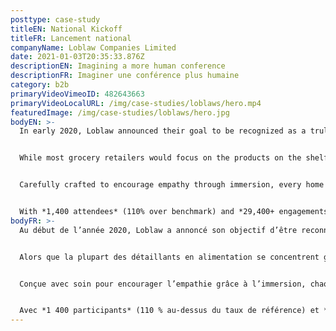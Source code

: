 ```yaml
---
posttype: case-study
titleEN: National Kickoff
titleFR: Lancement national
companyName: Loblaw Companies Limited
date: 2021-01-03T20:35:33.876Z
descriptionEN: Imagining a more human conference
descriptionFR: Imaginer une conférence plus humaine
category: b2b
primaryVideoVimeoID: 482643663
primaryVideoLocalURL: /img/case-studies/loblaws/hero.mp4
featuredImage: /img/case-studies/loblaws/hero.jpg
bodyEN: >-
  In early 2020, Loblaw announced their goal to be recognized as a truly customer-centric business, engaging Mosaic to launch this monumental shift at their National Kick Off – a biennial conference that unites store managers from coast to coast for 3 days of team building, leadership, innovation and company vision.


  While most grocery retailers would focus on the products on the shelf, we instead focused on the people who shop them, reimagining the conference from the ground up. In just 3 days, we built a quintessential small town and invited Loblaw employees to walk a day in their customers’ shoes, literally.


  Carefully crafted to encourage empathy through immersion, every home and experience was designed to represent real people—different family units, income levels, backgrounds and of course, different challenges.


  With *1,400 attendees* (110% over benchmark) and *29,400+ engagements* (163% over benchmark), our experience resonated. *Internal feedback was extremely positive with 96% rating* it a 4+ out of 5. In total, employees walked *880,000+ steps in someone else’s shoes.*
bodyFR: >-
  Au début de l’année 2020, Loblaw a annoncé son objectif d’être reconnue comme une entreprise véritablement centrée sur le client. Elle a engagé Mosaic à lancer ce grand changement lors de sa campagne nationale — une conférence biannuelle réunissant les gérants de magasin du Canada pour 3 jours de formation d’équipe, de leadership, d’innovation et de vision d’entreprise.


  Alors que la plupart des détaillants en alimentation se concentrent généralement sur les produits en rayon, nous nous sommes concentrés sur les personnes qui les achetaient, en réinventant la conférence à partir de zéro. En seulement 3 jours, nous avons construit une petite ville thématique et avons invité les employés de Loblaw à se mettre à la place de leurs clients.


  Conçue avec soin pour encourager l’empathie grâce à l’immersion, chaque maison et chaque expérience a été conçue pour représenter des personnes réelles, de différents groupes familiaux, de différents niveaux de revenu, de différents milieux, et, bien sûr, de différents défis.


  Avec *1 400 participants* (110 % au-dessus du taux de référence) et *plus de 29 400 engagements* (163 % au-dessus du taux de référence), notre expérience a eu une grande résonnance. *Les commentaires internes ont été extrêmement positifs avec 96 % d’entre* eux lui attribuant une note de 4+ sur 5. Au total, les employés ont fait *plus de 880 000 pas dans les souliers de leurs clients.*
---
```

